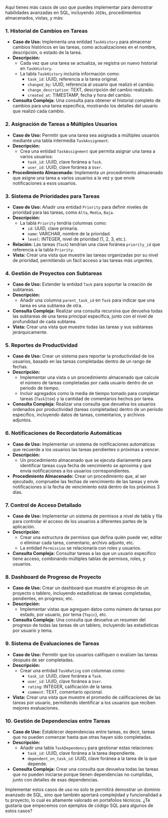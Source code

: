 Aquí tienes más casos de uso que puedes implementar para demostrar habilidades avanzadas en SQL, incluyendo `JOINs`, procedimientos almacenados, vistas, y más:

### 1. **Historial de Cambios en Tareas**
- **Caso de Uso:** Implementa una entidad `TaskHistory` para almacenar cambios históricos en las tareas, como actualizaciones en el nombre, descripción, o estado de la tarea.
- **Descripción:**
    - Cada vez que una tarea se actualiza, se registra un nuevo historial en `TaskHistory`.
    - La tabla `TaskHistory` incluiría información como:
        - `task_id`: UUID, referencia a la tarea original.
        - `changed_by`: UUID, referencia al usuario que realizó el cambio.
        - `change_description`: TEXT, descripción del cambio realizado.
        - `created_at`: TIMESTAMP, fecha y hora del cambio.
- **Consulta Compleja:** Una consulta para obtener el historial completo de cambios para una tarea específica, mostrando los detalles del usuario que realizó cada cambio.

### 2. **Asignación de Tareas a Múltiples Usuarios**
- **Caso de Uso:** Permitir que una tarea sea asignada a múltiples usuarios mediante una tabla intermedia `TaskAssignment`.
- **Descripción:**
    - Crea una entidad `TaskAssignment` que permita asignar una tarea a varios usuarios:
        - `task_id`: UUID, clave foránea a `Task`.
        - `user_id`: UUID, clave foránea a `User`.
- **Procedimiento Almacenado:** Implementa un procedimiento almacenado que asigne una tarea a varios usuarios a la vez y que envíe notificaciones a esos usuarios.

### 3. **Sistema de Prioridades para Tareas**
- **Caso de Uso:** Añadir una entidad `Priority` para definir niveles de prioridad para las tareas, como `Alta`, `Media`, `Baja`.
- **Descripción:**
    - La tabla `Priority` tendría columnas como:
        - `id`: UUID, clave primaria.
        - `name`: VARCHAR, nombre de la prioridad.
        - `level`: INTEGER, nivel de prioridad (1, 2, 3, etc.).
- **Relación:** Las tareas (`Task`) tendrían una clave foránea `priority_id` que referencia a la tabla `Priority`.
- **Vista:** Crear una vista que muestre las tareas organizadas por su nivel de prioridad, permitiendo un fácil acceso a las tareas más urgentes.

### 4. **Gestión de Proyectos con Subtareas**
- **Caso de Uso:** Extender la entidad `Task` para soportar la creación de subtareas.
- **Descripción:**
    - Añadir una columna `parent_task_id` en `Task` para indicar que una tarea es una subtarea de otra.
- **Consulta Compleja:** Realizar una consulta recursiva que devuelva todas las subtareas de una tarea principal específica, junto con el nivel de profundidad de cada subtarea.
- **Vista:** Crear una vista que muestre todas las tareas y sus subtareas jerárquicamente.

### 5. **Reportes de Productividad**
- **Caso de Uso:** Crear un sistema para reportar la productividad de los usuarios, basado en las tareas completadas dentro de un rango de fechas.
- **Descripción:**
    - Implementar una vista o un procedimiento almacenado que calcule el número de tareas completadas por cada usuario dentro de un periodo de tiempo.
    - Incluir agregados como la media de tiempo tomado para completar tareas (`TaskItem`) y la cantidad de comentarios hechos por tarea.
- **Consulta Compleja:** Realizar una consulta que devuelva los usuarios ordenados por productividad (tareas completadas) dentro de un período específico, incluyendo datos de tareas, comentarios, y archivos adjuntos.

### 6. **Notificaciones de Recordatorio Automáticas**
- **Caso de Uso:** Implementar un sistema de notificaciones automáticas que recuerde a los usuarios las tareas pendientes o próximas a vencer.
- **Descripción:**
    - Un procedimiento almacenado que se ejecuta diariamente para identificar tareas cuya fecha de vencimiento se aproxima y que envía notificaciones a los usuarios correspondientes.
- **Procedimiento Almacenado:** Crear un procedimiento que, al ser ejecutado, compruebe las fechas de vencimiento de las tareas y envíe notificaciones si la fecha de vencimiento está dentro de los próximos 3 días.

### 7. **Control de Acceso Detallado**
- **Caso de Uso:** Implementar un sistema de permisos a nivel de tabla y fila para controlar el acceso de los usuarios a diferentes partes de la aplicación.
- **Descripción:**
    - Crear una estructura de permisos que defina quién puede ver, editar o eliminar cada tarea, comentario, archivo adjunto, etc.
    - La entidad `Permission` se relacionaría con roles y usuarios.
- **Consulta Compleja:** Consultar tareas a las que un usuario específico tiene acceso, combinando múltiples tablas de permisos, roles, y usuarios.

### 8. **Dashboard de Progreso de Proyecto**
- **Caso de Uso:** Crear un dashboard que muestre el progreso de un proyecto o tablero, incluyendo estadísticas de tareas completadas, pendientes, en progreso, etc.
- **Descripción:**
    - Implementar vistas que agreguen datos como número de tareas por estado, por usuario, por tema (`Topic`), etc.
- **Consulta Compleja:** Una consulta que devuelva un resumen del progreso de todas las tareas de un tablero, incluyendo las estadísticas por usuario y tema.

### 9. **Sistema de Evaluaciones de Tareas**
- **Caso de Uso:** Permitir que los usuarios califiquen o evalúen las tareas después de ser completadas.
- **Descripción:**
    - Crear una entidad `TaskRating` con columnas como:
        - `task_id`: UUID, clave foránea a `Task`.
        - `user_id`: UUID, clave foránea a `User`.
        - `rating`: INTEGER, calificación de la tarea.
        - `comment`: TEXT, comentario opcional.
- **Vista:** Crear una vista que muestre el promedio de calificaciones de las tareas por usuario, permitiendo identificar a los usuarios que reciben mejores evaluaciones.

### 10. **Gestión de Dependencias entre Tareas**
- **Caso de Uso:** Establecer dependencias entre tareas, es decir, tareas que no pueden comenzar hasta que otras hayan sido completadas.
- **Descripción:**
    - Añadir una tabla `TaskDependency` para gestionar estas relaciones:
        - `task_id`: UUID, clave foránea a la tarea dependiente.
        - `dependent_on_task_id`: UUID, clave foránea a la tarea de la que depende.
- **Consulta Compleja:** Crear una consulta que devuelva todas las tareas que no pueden iniciarse porque tienen dependencias no cumplidas, junto con detalles de esas dependencias.

Implementar estos casos de uso no solo te permitirá demostrar un dominio avanzado de SQL, sino que también aportará complejidad y funcionalidad a tu proyecto, lo cual es altamente valorado en portafolios técnicos. ¿Te gustaría que empecemos con ejemplos de código SQL para algunos de estos casos?